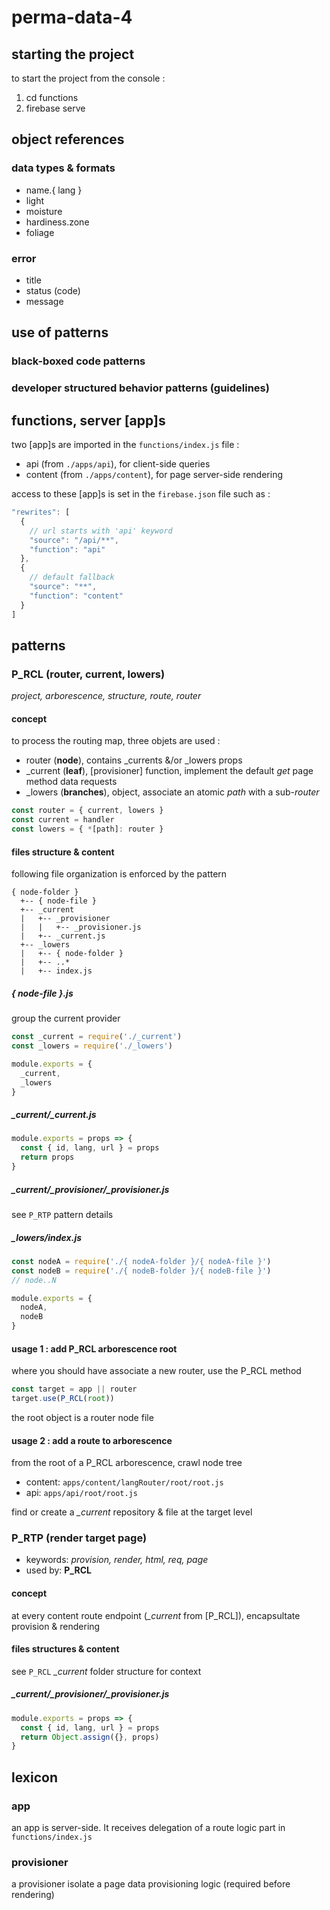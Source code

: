 # perma-data-4

## starting the project
to start the project from the console :
1. cd functions
2. firebase serve

## object references

### data types & formats

* name.{ lang }
* light
* moisture
* hardiness.zone
* foliage

### error

* title
* status (code)
* message

## use of patterns

### black-boxed code patterns
### developer structured behavior patterns (guidelines)

## functions, server [app]s
two [app]s are imported in the `functions/index.js` file :
* api (from `./apps/api`), for client-side queries
* content (from `./apps/content`), for page server-side rendering

access to these [app]s is set in the `firebase.json` file such as :
```javascript
"rewrites": [
  {
    // url starts with 'api' keyword
    "source": "/api/**",
    "function": "api"
  },
  {
    // default fallback
    "source": "**",
    "function": "content"
  }
]
```

## patterns

### P_RCL (router, current, lowers)
*project, arborescence, structure, route, router*

#### concept
to process the routing map, three objets are used :
* router (**node**), contains _currents &/or _lowers props
* _current (**leaf**), [provisioner] function, implement the default *get* page method data requests
* _lowers (**branches**), object, associate an atomic *path* with a sub-*router*

```javascript
const router = { current, lowers }
const current = handler
const lowers = { *[path]: router }
```

#### files structure & content
following file organization is enforced by the pattern
```
{ node-folder }
  +-- { node-file }
  +-- _current
  |   +-- _provisioner
  |   |   +-- _provisioner.js
  |   +-- _current.js
  +-- _lowers
  |   +-- { node-folder }
  |   +-- ..*
  |   +-- index.js
```

##### { node-file }.js
group the current provider
```javascript
const _current = require('./_current')
const _lowers = require('./_lowers')

module.exports = {
  _current,
  _lowers
}
```

##### _current/_current.js
```javascript
module.exports = props => {
  const { id, lang, url } = props
  return props
}
```

##### _current/_provisioner/_provisioner.js
see `P_RTP` pattern details

##### _lowers/index.js
```javascript
const nodeA = require('./{ nodeA-folder }/{ nodeA-file }')
const nodeB = require('./{ nodeB-folder }/{ nodeB-file }')
// node..N

module.exports = {
  nodeA,
  nodeB
}
```

#### usage 1 : add P_RCL arborescence root
where you should have associate a new router, use the P_RCL method
```javascript
const target = app || router
target.use(P_RCL(root))
```
the root object is a router node file

#### usage 2 : add a route to arborescence
from the root of a P_RCL arborescence, crawl node tree
* content: `apps/content/langRouter/root/root.js`
* api: `apps/api/root/root.js`

find or create a *_current* repository & file at the target level

### P_RTP (render target page)
* keywords: *provision, render, html, req, page*
* used by: **P_RCL**

#### concept
at every content route endpoint (*_current* from [P_RCL]), encapsultate provision & rendering

#### files structures & content
see `P_RCL` *_current* folder structure for context

##### _current/_provisioner/_provisioner.js
```javascript
module.exports = props => {
  const { id, lang, url } = props
  return Object.assign({}, props)
}
```

## lexicon

### app
an app is server-side. It receives delegation of a route logic part in `functions/index.js`

### provisioner
a provisioner isolate a page data provisioning logic (required before rendering)